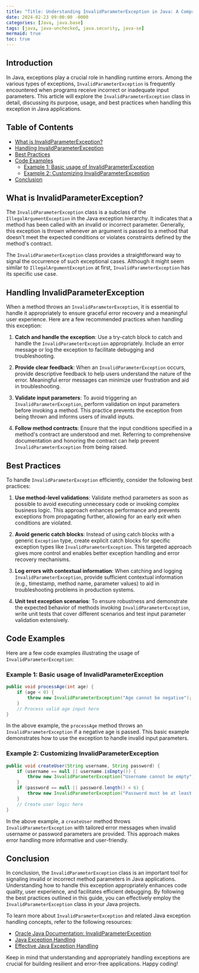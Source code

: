 ```yaml
---
title: "Title: Understanding InvalidParameterException in Java: A Comprehensive Guide"
date: 2024-02-23 09:00:00 -0000
categories: [Java, java.base]
tags: [java, java-unchecked, java.security, java-se]
mermaid: true
toc: true
---
```



## Introduction

In Java, exceptions play a crucial role in handling runtime errors. Among the various types of exceptions, `InvalidParameterException` is frequently encountered when programs receive incorrect or inadequate input parameters. This article will explore the `InvalidParameterException` class in detail, discussing its purpose, usage, and best practices when handling this exception in Java applications.

## Table of Contents
- [What is InvalidParameterException?](#what-is-invalidparameterexception)
- [Handling InvalidParameterException](#handling-invalidparameterexception)
- [Best Practices](#best-practices)
- [Code Examples](#code-examples)
   - [Example 1: Basic usage of InvalidParameterException](#example-1-basic-usage-of-invalidparameterexception)
   - [Example 2: Customizing InvalidParameterException](#example-2-customizing-invalidparameterexception)
- [Conclusion](#conclusion)

## What is InvalidParameterException? <a name="what-is-invalidparameterexception"></a>

The `InvalidParameterException` class is a subclass of the `IllegalArgumentException` in the Java exception hierarchy. It indicates that a method has been called with an invalid or incorrect parameter. Generally, this exception is thrown whenever an argument is passed to a method that doesn't meet the expected conditions or violates constraints defined by the method's contract. 

The `InvalidParameterException` class provides a straightforward way to signal the occurrence of such exceptional cases. Although it might seem similar to `IllegalArgumentException` at first, `InvalidParameterException` has its specific use case.

## Handling InvalidParameterException <a name="handling-invalidparameterexception"></a>

When a method throws an `InvalidParameterException`, it is essential to handle it appropriately to ensure graceful error recovery and a meaningful user experience. Here are a few recommended practices when handling this exception:

1. **Catch and handle the exception**: Use a try-catch block to catch and handle the `InvalidParameterException` appropriately. Include an error message or log the exception to facilitate debugging and troubleshooting.

2. **Provide clear feedback**: When an `InvalidParameterException` occurs, provide descriptive feedback to help users understand the nature of the error. Meaningful error messages can minimize user frustration and aid in troubleshooting.

3. **Validate input parameters**: To avoid triggering an `InvalidParameterException`, perform validation on input parameters before invoking a method. This practice prevents the exception from being thrown and informs users of invalid inputs.

4. **Follow method contracts**: Ensure that the input conditions specified in a method's contract are understood and met. Referring to comprehensive documentation and honoring the contract can help prevent `InvalidParameterException` from being raised.

## Best Practices <a name="best-practices"></a>

To handle `InvalidParameterException` efficiently, consider the following best practices:

1. **Use method-level validations**: Validate method parameters as soon as possible to avoid executing unnecessary code or invoking complex business logic. This approach enhances performance and prevents exceptions from propagating further, allowing for an early exit when conditions are violated.

2. **Avoid generic catch blocks**: Instead of using catch blocks with a generic `Exception` type, create explicit catch blocks for specific exception types like `InvalidParameterException`. This targeted approach gives more control and enables better exception handling and error recovery mechanisms.

3. **Log errors with contextual information**: When catching and logging `InvalidParameterException`, provide sufficient contextual information (e.g., timestamp, method name, parameter values) to aid in troubleshooting problems in production systems.

4. **Unit test exception scenarios**: To ensure robustness and demonstrate the expected behavior of methods invoking `InvalidParameterException`, write unit tests that cover different scenarios and test input parameter validation extensively.

## Code Examples <a name="code-examples"></a>

Here are a few code examples illustrating the usage of `InvalidParameterException`:

### Example 1: Basic usage of InvalidParameterException <a name="example-1-basic-usage-of-invalidparameterexception"></a>

```java
public void processAge(int age) {
    if (age < 0) {
        throw new InvalidParameterException("Age cannot be negative");
    }
    // Process valid age input here
}
```

In the above example, the `processAge` method throws an `InvalidParameterException` if a negative age is passed. This basic example demonstrates how to use the exception to handle invalid input parameters.

### Example 2: Customizing InvalidParameterException <a name="example-2-customizing-invalidparameterexception"></a>

```java
public void createUser(String username, String password) {
    if (username == null || username.isEmpty()) {
        throw new InvalidParameterException("Username cannot be empty");
    }
    if (password == null || password.length() < 6) {
        throw new InvalidParameterException("Password must be at least 6 characters long");
    }
    // Create user logic here
}
```

In the above example, a `createUser` method throws `InvalidParameterException` with tailored error messages when invalid username or password parameters are provided. This approach makes error handling more informative and user-friendly.

## Conclusion <a name="conclusion"></a>

In conclusion, the `InvalidParameterException` class is an important tool for signaling invalid or incorrect method parameters in Java applications. Understanding how to handle this exception appropriately enhances code quality, user experience, and facilitates efficient debugging. By following the best practices outlined in this guide, you can effectively employ the `InvalidParameterException` class in your Java projects.

To learn more about `InvalidParameterException` and related Java exception handling concepts, refer to the following resources:
- [Oracle Java Documentation: InvalidParameterException](https://docs.oracle.com/javase/8/docs/api/java/lang/reflect/InvalidParameterException.html)
- [Java Exception Handling](https://www.baeldung.com/java-exceptions)
- [Effective Java Exception Handling](https://www.ibm.com/docs/en/sdk-java-technology/8?topic=concept-best-practices-exception-handling)

Keep in mind that understanding and appropriately handling exceptions are crucial for building resilient and error-free applications. Happy coding!